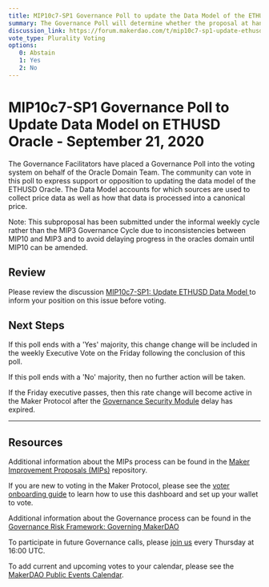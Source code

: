 ```yaml
---
title: MIP10c7-SP1 Governance Poll to update the Data Model of the ETHUSD Oracle - September 21, 2020
summary: The Governance Poll will determine whether the proposal at hand will proceed to an Executive Vote. 
discussion_link: https://forum.makerdao.com/t/mip10c7-sp1-update-ethusd-data-model/4106
vote_type: Plurality Voting
options:
   0: Abstain
   1: Yes
   2: No
---
```

# MIP10c7-SP1 Governance Poll to Update Data Model on ETHUSD Oracle - September 21, 2020

The Governance Facilitators have placed a Governance Poll into the voting system on behalf of the Oracle Domain Team. The community can vote in this poll to express support or opposition to updating the data model of the ETHUSD Oracle. The Data Model accounts for which sources are used to collect price data as well as how that data is processed into a canonical price.

Note: This subproposal has been submitted under the informal weekly cycle rather than the MIP3 Governance Cycle due to inconsistencies between MIP10 and MIP3 and to avoid delaying progress in the oracles domain until MIP10 can be amended.

## Review

Please review the discussion [MIP10c7-SP1: Update ETHUSD Data Model ](https://forum.makerdao.com/t/mip10c7-sp1-update-ethusd-data-model/4106) to inform your position on this issue before voting.

## Next Steps

If this poll ends with a 'Yes' majority, this change change will be included in the weekly Executive Vote on the Friday following the conclusion of this poll.

If this poll ends with a 'No' majority, then no further action will be taken.

If the Friday executive passes, then this rate change will become active in the Maker Protocol after the [Governance Security Module](https://forum.makerdao.com/tag/govsec-module) delay has expired.

---

## Resources

Additional information about the MIPs process can be found in the [Maker Improvement Proposals (MIPs)](https://github.com/makerdao/mips) repository.

If you are new to voting in the Maker Protocol, please see the [voter onboarding guide](https://community-development.makerdao.com/onboarding/voter-onboarding) to learn how to use this dashboard and set up your wallet to vote.

Additional information about the Governance process can be found in the [Governance Risk Framework: Governing MakerDAO](https://community-development.makerdao.com/governance/governance-risk-framework)

To participate in future Governance calls, please [join us](https://community-development.makerdao.com/governance/governance-and-risk-meetings) every Thursday at 16:00 UTC.

To add current and upcoming votes to your calendar, please see the [MakerDAO Public Events Calendar](https://calendar.google.com/calendar/embed?src=makerdao.com_3efhm2ghipksegl009ktniomdk%40group.calendar.google.com&ctz=America%2FLos_Angeles).
